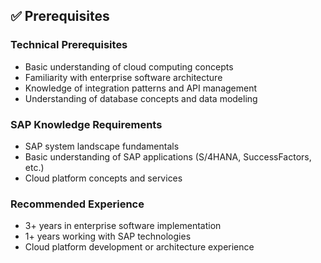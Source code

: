 ## ✅ Prerequisites

### Technical Prerequisites
- Basic understanding of cloud computing concepts
- Familiarity with enterprise software architecture
- Knowledge of integration patterns and API management
- Understanding of database concepts and data modeling

### SAP Knowledge Requirements
- SAP system landscape fundamentals
- Basic understanding of SAP applications (S/4HANA, SuccessFactors, etc.)
- Cloud platform concepts and services

### Recommended Experience
- 3+ years in enterprise software implementation
- 1+ years working with SAP technologies
- Cloud platform development or architecture experience
